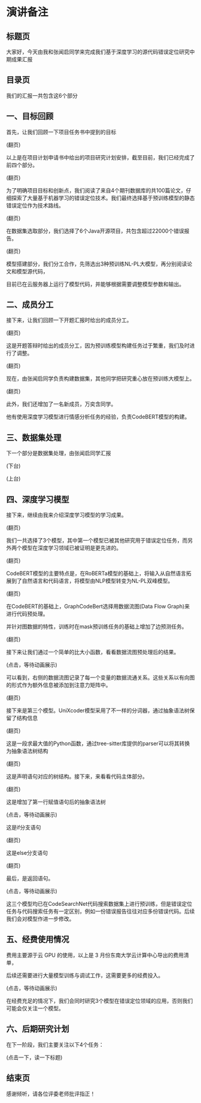 # 演讲备注

## 标题页

大家好，今天由我和张闻启同学来完成我们基于深度学习的源代码错误定位研究中期成果汇报

## 目录页

我们的汇报一共包含这6个部分

## 一、目标回顾

首先，让我们回顾一下项目任务书中提到的目标

(翻页)

以上是在项目计划申请书中给出的项目研究计划安排，截至目前，我们已经完成了前四个部分。

(翻页)

为了明确项目目标和创新点，我们阅读了来自4个期刊数据库的共100篇论文，仔细探索了大量基于机器学习的错误定位技术。我们最终选择基于预训练模型的静态错误定位作为技术路线。

(翻页)

在数据集选取部分，我们选择了6个Java开源项目，共包含超过22000个错误报告。

(翻页)

模型搭建部分，我们分工合作，先筛选出3种预训练NL-PL大模型，再分别阅读论文和模型源代码，

目前已在云服务器上运行了模型代码，并能够根据需要调整模型参数和输出。

## 二、成员分工

接下来，让我们回顾一下开题汇报时给出的成员分工。

(翻页)

这是开题答辩时给出的成员分工，因为预训练模型构建任务过于繁重，我们及时进行了调整。

(翻页)

现在，由张闻启同学负责构建数据集，其他同学把研究重心放在预训练大模型上。

(翻页)

此外，我们还增加了一名新成员，万奕含同学。

他有使用深度学习模型进行情感分析任务的经验，负责CodeBERT模型的构建。

## 三、数据集处理

下一个部分是数据集处理，由张闻启同学汇报

(下台)



(上台)

## 四、深度学习模型

接下来，继续由我来介绍深度学习模型的学习成果。

(翻页)

我们一共选择了3个模型，其中第一个模型已被其他研究用于错误定位任务，而另外两个模型在深度学习领域已被证明是更先进的。

(翻页)

CodeBERT模型的主要特点是，在RoBERTa模型的基础上，将输入从自然语言拓展到了自然语言和代码语言，将模型由NLP模型转变为NL-PL双峰模型。

(翻页)

在CodeBERT的基础上，GraphCodeBert选择用数据流图(Data Flow Graph)来进行代码预处理。

并针对图数据的特性，训练时在mask预训练任务的基础上增加了边预测任务。

(翻页)

接下来让我们通过一个简单的比大小函数，看看数据流图预处理后的结果。

(点击，等待动画展示)

可以看到，右侧的数据流图记录了每一个变量的数据流通关系。这些关系以有向图的形式作为额外信息被添加到注意力矩阵中。

(翻页)

接下来是第三个模型。UniXcoder模型采用了不一样的分词器，通过抽象语法树保留了结构信息

(翻页)

这是一段求最大值的Python函数，通过tree-sitter库提供的parser可以将其转换为抽象语法树结构

(翻页)

这是声明语句对应的树结构。接下来，来看看代码主体部分。

(翻页)

这是增加了第一行赋值语句后的抽象语法树

(点击，等待动画展示)

这是if分支语句

(翻页)

这是else分支语句

(翻页)

最后，是返回语句。

(点击，等待动画展示)

这三个模型均已在CodeSearchNet代码搜索数据集上进行预训练，但是错误定位任务与代码搜索任务有一定区别，例如一份错误报告往往对应多份错误代码。后续我们会对模型作进一步修改。

## 五、经费使用情况

费用主要源于云 GPU 的使用，以上是 3 月份东南大学云计算中心导出的费用清单， 

后续还需要进行大量模型训练与调试工作，这需要更多的经费投入。

(点击，等待动画展示)

在经费充足的情况下，我们会同时研究3个模型在错误定位领域的应用，否则我们可能会仅关注一个模型。

## 六、后期研究计划

在下一阶段，我们主要关注以下4个任务：

(点击一下，读一下标题)

## 结束页

感谢倾听，请各位评委老师批评指正！